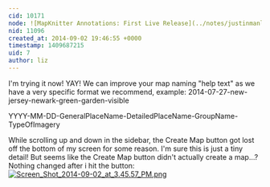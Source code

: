 ```yaml
---
cid: 10171
node: ![MapKnitter Annotations: First Live Release](../notes/justinmanley/09-02-2014/mapknitter-annotations-first-live-release)
nid: 11096
created_at: 2014-09-02 19:46:55 +0000
timestamp: 1409687215
uid: 7
author: liz
---
```


I'm trying it now! YAY!
We can improve your map naming "help text" as we have a very specific format we recommend, example: 2014-07-27-new-jersey-newark-green-garden-visible

YYYY-MM-DD-GeneralPlaceName-DetailedPlaceName-GroupName-TypeOfImagery

While scrolling up and down in the sidebar, the Create Map button got lost off the bottom of my screen for some reason. I'm sure this is just a tiny detail! But seems like the Create Map button didn't actually create a map...? Nothing changed after i hit the button:
[![Screen_Shot_2014-09-02_at_3.45.57_PM.png](https://i.publiclab.org/system/images/photos/000/006/548/medium/Screen_Shot_2014-09-02_at_3.45.57_PM.png)](https://i.publiclab.org/system/images/photos/000/006/548/original/Screen_Shot_2014-09-02_at_3.45.57_PM.png)





